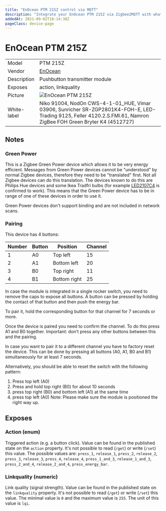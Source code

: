 ```yaml
---
title: "EnOcean PTM 215Z control via MQTT"
description: "Integrate your EnOcean PTM 215Z via Zigbee2MQTT with whatever smart home infrastructure you are using without the vendor's bridge or gateway."
addedAt: 2021-09-02T18:14:38Z
pageClass: device-page
---
```


<!-- !!!! -->
<!-- ATTENTION: This file is auto-generated through docgen! -->
<!-- You can only edit the "Notes"-Section between the two comment lines "Notes BEGIN" and "Notes END". -->
<!-- Do not use h1 or h2 heading within "## Notes"-Section. -->
<!-- !!!! -->

# EnOcean PTM 215Z

|     |     |
|-----|-----|
| Model | PTM 215Z  |
| Vendor  | [EnOcean](/supported-devices/#v=EnOcean)  |
| Description | Pushbutton transmitter module |
| Exposes | action, linkquality |
| Picture | ![EnOcean PTM 215Z](https://www.zigbee2mqtt.io/images/devices/PTM-215Z.png) |
| White-label | Niko 91004, NodOn CWS-4-1-01_HUE, Vimar 03906, Sunricher SR-ZGP2801K4-FOH-E, LED-Trading 9125, Feller 4120.2.S.FMI.61, Namron ZigBee FOH Green Bryter K4 (4512727) |


<!-- Notes BEGIN: You can edit here. Add "## Notes" headline if not already present. -->
## Notes


### Green Power
This is a Zigbee Green Power device which allows it to be very energy efficient.
Messages from Green Power devices cannot be "understood" by normal Zigbee devices, therefore they need to be "translated" first.
Not all Zigbee devices can do this translation. The devices known to do this are Philips Hue devices and some Ikea Tradfri bulbs (for example [LED2107C4](https://www.zigbee2mqtt.io/devices/LED2107C4.html) is confirmed to work). This means that the Green Power device has to be in range of one of these devices in order to use it.

Green Power devices don't support binding and are not included in network scans.

### Pairing
This device has 4 buttons:

| Number | Button | Position | Channel |
|-|-|-|-|
| 1 | A0 | Top left     | 15 |
| 2 | A1 | Bottom left  | 20 |
| 3 | B0 | Top right    | 11 |
| 4 | B1 | Bottom right | 25 |

In case the module is integrated in a single rocker switch, you need to remove the caps to expose all buttons. A button can be pressed by holding the contact of that button and then push the energy bar.

To pair it, hold the corresponding button for that channel for 7 seconds or more.

Once the device is paired you need to confirm the channel. To do this press A1 and B0 together. Important: don't press any other buttons between this and the pairing.

In case you want to pair it to a different channel you have to factory reset the device. This can be done by pressing all buttons (A0, A1, B0 and B1) simultaneously for at least 7 seconds.

Alternatively, you should be able to reset the switch with the following pattern:
1. Press top left (A0)
2. Press and hold top right (B0) for about 10 seconds 
3. press top right (B0) and bottom left (A1) at the same time 
4. press top left (A0)
Note: Please make sure the module is positioned the right way up.
<!-- Notes END: Do not edit below this line -->




## Exposes

### Action (enum)
Triggered action (e.g. a button click).
Value can be found in the published state on the `action` property.
It's not possible to read (`/get`) or write (`/set`) this value.
The possible values are: `press_1`, `release_1`, `press_2`, `release_2`, `press_3`, `release_3`, `press_4`, `release_4`, `press_1_and_3`, `release_1_and_3`, `press_2_and_4`, `release_2_and_4`, `press_energy_bar`.

### Linkquality (numeric)
Link quality (signal strength).
Value can be found in the published state on the `linkquality` property.
It's not possible to read (`/get`) or write (`/set`) this value.
The minimal value is `0` and the maximum value is `255`.
The unit of this value is `lqi`.

